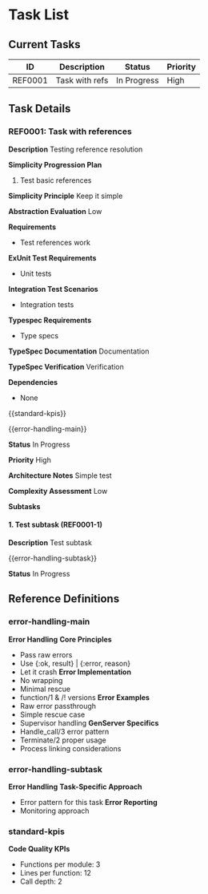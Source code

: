 # Task List

## Current Tasks

| ID      | Description     | Status      | Priority |
| ------- | --------------- | ----------- | -------- |
| REF0001 | Task with refs  | In Progress | High     |

## Task Details

### REF0001: Task with references

**Description**
Testing reference resolution

**Simplicity Progression Plan**
1. Test basic references

**Simplicity Principle**
Keep it simple

**Abstraction Evaluation**
Low

**Requirements**
- Test references work

**ExUnit Test Requirements**
- Unit tests

**Integration Test Scenarios**
- Integration tests

**Typespec Requirements**
- Type specs

**TypeSpec Documentation**
Documentation

**TypeSpec Verification**
Verification

**Dependencies**
- None

{{standard-kpis}}

{{error-handling-main}}

**Status**
In Progress

**Priority**
High

**Architecture Notes**
Simple test

**Complexity Assessment**
Low

**Subtasks**
#### 1. Test subtask (REF0001-1)

**Description**
Test subtask

{{error-handling-subtask}}

**Status**
In Progress

## Reference Definitions

### error-handling-main
**Error Handling**
**Core Principles**
- Pass raw errors
- Use {:ok, result} | {:error, reason}
- Let it crash
**Error Implementation**
- No wrapping
- Minimal rescue
- function/1 & /! versions
**Error Examples**
- Raw error passthrough
- Simple rescue case
- Supervisor handling
**GenServer Specifics**
- Handle_call/3 error pattern
- Terminate/2 proper usage
- Process linking considerations

### error-handling-subtask
**Error Handling**
**Task-Specific Approach**
- Error pattern for this task
**Error Reporting**
- Monitoring approach

### standard-kpis
**Code Quality KPIs**
- Functions per module: 3
- Lines per function: 12
- Call depth: 2
